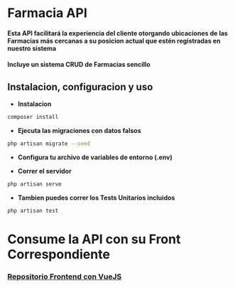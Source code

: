 # Farmacia API

#### Esta API facilitará la experiencia del cliente otorgando ubicaciones de las Farmacias más cercanas a su posicion actual que estén registradas en nuestro sistema

#### Incluye un sistema CRUD de Farmacias sencillo

## Instalacion, configuracion y uso

- **Instalacion**

```sh
composer install
```

- **Ejecuta las migraciones con datos falsos**

```sh
php artisan migrate --seed
```

- **Configura tu archivo de variables de entorno (.env)**

- **Correr el servidor**

```sh
php artisan serve
```

- **Tambien puedes correr los Tests Unitarios incluidos**

```sh
php artisan test
```


# Consume la API con su Front Correspondiente
### [Repositorio Frontend con VueJS](http://https://github.com/alansanchez96/farmacia-app "Repositorio Frontend con VueJS")
